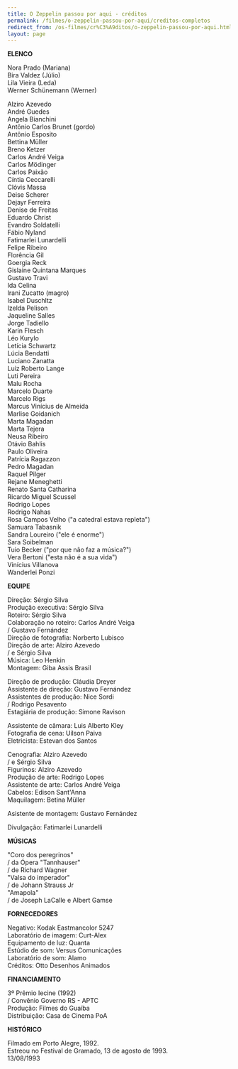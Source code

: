 ```yaml
---
title: O Zeppelin passou por aqui - créditos
permalink: /filmes/o-zeppelin-passou-por-aqui/creditos-completos
redirect_from: /os-filmes/cr%C3%A9ditos/o-zeppelin-passou-por-aqui.html
layout: page
---
```

**ELENCO**

Nora Prado (Mariana)\
Bira Valdez (Júlio)\
Lila Vieira (Leda)\
Werner Schünemann (Werner)

Alziro Azevedo\
André Guedes\
Angela Bianchini\
Antônio Carlos Brunet (gordo)\
Antônio Esposito\
Bettina Müller\
Breno Ketzer\
Carlos André Veiga\
Carlos Mödinger\
Carlos Paixão\
Cíntia Ceccarelli\
Clóvis Massa\
Deise Scherer\
Dejayr Ferreira\
Denise de Freitas\
Eduardo Christ\
Evandro Soldatelli\
Fábio Nyland\
Fatimarlei Lunardelli\
Felipe Ribeiro\
Florência Gil\
Goergia Reck\
Gislaine Quintana Marques\
Gustavo Travi\
Ida Celina\
Irani Zucatto (magro)\
Isabel Duschltz\
Izelda Pelison\
Jaqueline Salles\
Jorge Tadiello\
Karin Flesch\
Léo Kurylo\
Letícia Schwartz\
Lúcia Bendatti\
Luciano Zanatta\
Luiz Roberto Lange\
Luti Pereira\
Malu Rocha\
Marcelo Duarte\
Marcelo Rigs\
Marcus Vinícius de Almeida\
Marlise Goidanich\
Marta Magadan\
Marta Tejera\
Neusa Ribeiro\
Otávio Bahlis\
Paulo Oliveira\
Patrícia Ragazzon\
Pedro Magadan\
Raquel Pilger\
Rejane Meneghetti\
Renato Santa Catharina\
Ricardo Miguel Scussel\
Rodrigo Lopes\
Rodrigo Nahas\
Rosa Campos Velho ("a catedral estava repleta")\
Samuara Tabasnik\
Sandra Loureiro ("ele é enorme")\
Sara Soibelman\
Tuio Becker ("por que não faz a música?")\
Vera Bertoni ("esta não é a sua vida")\
Vinícius Villanova\
Wanderlei Ponzi

**EQUIPE**

Direção: Sérgio Silva\
Produção executiva: Sérgio Silva\
Roteiro: Sérgio Silva\
Colaboração no roteiro: Carlos André Veiga\
/ Gustavo Fernández\
Direção de fotografia: Norberto Lubisco\
Direção de arte: Alziro Azevedo\
/ e Sérgio Silva\
Música: Leo Henkin\
Montagem: Giba Assis Brasil

Direção de produção: Cláudia Dreyer\
Assistente de direção: Gustavo Fernández\
Assistentes de produção: Nice Sordi\
/ Rodrigo Pesavento\
Estagiária de produção: Simone Ravison

Assistente de câmara: Luis Alberto Kley\
Fotografia de cena: Uílson Paiva\
Eletricista: Estevan dos Santos

Cenografia: Alziro Azevedo\
/ e Sérgio Silva\
Figurinos: Alziro Azevedo\
Produção de arte: Rodrigo Lopes\
Assistente de arte: Carlos André Veiga\
Cabelos: Edison Sant'Anna\
Maquilagem: Betina Müller

Asistente de montagem: Gustavo Fernández

Divulgação: Fatimarlei Lunardelli

**MÚSICAS**

"Coro dos peregrinos"\
/ da Ópera "Tannhauser"\
/ de Richard Wagner\
"Valsa do imperador"\
/ de Johann Strauss Jr\
"Amapola"\
/ de Joseph LaCalle e Albert Gamse

**FORNECEDORES**

Negativo: Kodak Eastmancolor 5247\
Laboratório de imagem: Curt-Alex\
Equipamento de luz: Quanta\
Estúdio de som: Versus Comunicações\
Laboratório de som: Alamo\
Créditos: Otto Desenhos Animados

**FINANCIAMENTO**

3º Prêmio Iecine (1992)\
/ Convênio Governo RS - APTC\
Produção: Filmes do Guaíba\
Distribuição: Casa de Cinema PoA

**HISTÓRICO**

Filmado em Porto Alegre, 1992.\
Estreou no Festival de Gramado, 13 de agosto de 1993.\
13/08/1993
